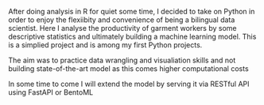 After doing analysis in R for quiet some time, I decided to take on Python in order to enjoy the 
flexiibity and convenience of being a bilingual data scientist. Here I analyse the productivity of garment workers by some descriptive statistics and ultimately building
a machine learning model. This is a simplied project and is among my first Python projects. 

The aim was to practice data wrangling and visualiation skills and not building state-of-the-art model
as this comes higher computational costs

In some time to come I will extend the model by serving it via RESTful API using FastAPI or BentoML
